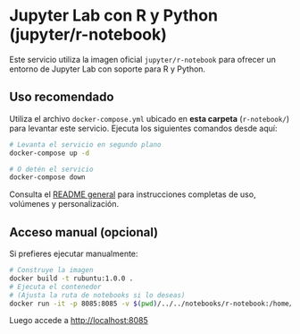 # Jupyter Lab con R y Python (jupyter/r-notebook)

Este servicio utiliza la imagen oficial `jupyter/r-notebook` para ofrecer un entorno de Jupyter Lab con soporte para R y Python.

## Uso recomendado

Utiliza el archivo `docker-compose.yml` ubicado en **esta carpeta** (`r-notebook/`) para levantar este servicio. Ejecuta los siguientes comandos desde aquí:

```bash
# Levanta el servicio en segundo plano
docker-compose up -d

# O detén el servicio
docker-compose down
```

Consulta el [README general](../README.md) para instrucciones completas de uso, volúmenes y personalización.

## Acceso manual (opcional)

Si prefieres ejecutar manualmente:

```bash
# Construye la imagen
docker build -t rubuntu:1.0.0 .
# Ejecuta el contenedor
# (Ajusta la ruta de notebooks si lo deseas)
docker run -it -p 8085:8085 -v $(pwd)/../../notebooks/r-notebook:/home/jovyan/work --name r-notebook rubuntu:1.0.0
```

Luego accede a [http://localhost:8085](http://localhost:8085)

